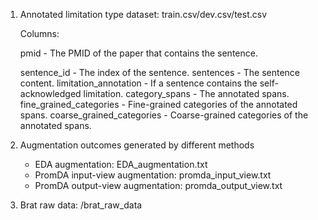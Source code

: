 1. Annotated limitation type dataset: train.csv/dev.csv/test.csv

   Columns: 

      pmid - The PMID of the paper that contains the sentence. 

      sentence_id - The index of the sentence.
     sentences - The sentence content.
     limitation_annotation - If a sentence contains the self-acknowledged limitation.
     category_spans - The annotated spans.
     fine_grained_categories - Fine-grained categories of the annotated spans.
     coarse_grained_categories - Coarse-grained categories of the annotated spans.

3. Augmentation outcomes generated by different methods
   * EDA augmentation: EDA_augmentation.txt
   * PromDA input-view augmentation: promda_input_view.txt
   * PromDA output-view augmentation: promda_output_view.txt
4. Brat raw data: /brat_raw_data
